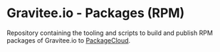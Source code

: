 # Gravitee.io - Packages (RPM)

Repository containing the tooling and scripts to build and publish RPM packages of Gravitee.io to [PackageCloud](https://packagecloud.io/graviteeio/rpms).